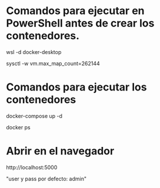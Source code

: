# Comandos para ejecutar en PowerShell antes de crear los contenedores. 

wsl -d docker-desktop

sysctl -w vm.max_map_count=262144

# Comandos para ejecutar los contenedores

docker-compose up -d

docker ps 

# Abrir en el navegador

http://localhost:5000   

"user y pass por defecto: admin"
